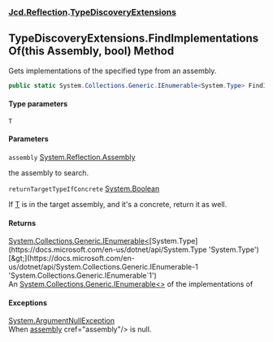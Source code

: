 ### [Jcd.Reflection](Jcd.Reflection.md 'Jcd.Reflection').[TypeDiscoveryExtensions](Jcd.Reflection.TypeDiscoveryExtensions.md 'Jcd.Reflection.TypeDiscoveryExtensions')

## TypeDiscoveryExtensions.FindImplementationsOf<T>(this Assembly, bool) Method

Gets implementations of the specified type from an assembly.

```csharp
public static System.Collections.Generic.IEnumerable<System.Type> FindImplementationsOf<T>(this System.Reflection.Assembly assembly, bool returnTargetTypeIfConcrete=false);
```
#### Type parameters

<a name='Jcd.Reflection.TypeDiscoveryExtensions.FindImplementationsOf_T_(thisSystem.Reflection.Assembly,bool).T'></a>

`T`
#### Parameters

<a name='Jcd.Reflection.TypeDiscoveryExtensions.FindImplementationsOf_T_(thisSystem.Reflection.Assembly,bool).assembly'></a>

`assembly` [System.Reflection.Assembly](https://docs.microsoft.com/en-us/dotnet/api/System.Reflection.Assembly 'System.Reflection.Assembly')

the assembly to search.

<a name='Jcd.Reflection.TypeDiscoveryExtensions.FindImplementationsOf_T_(thisSystem.Reflection.Assembly,bool).returnTargetTypeIfConcrete'></a>

`returnTargetTypeIfConcrete` [System.Boolean](https://docs.microsoft.com/en-us/dotnet/api/System.Boolean 'System.Boolean')

If [T](Jcd.Reflection.TypeDiscoveryExtensions.FindImplementationsOf_T_(thisSystem.Reflection.Assembly,bool).md#Jcd.Reflection.TypeDiscoveryExtensions.FindImplementationsOf_T_(thisSystem.Reflection.Assembly,bool).T 'Jcd.Reflection.TypeDiscoveryExtensions.FindImplementationsOf<T>(this System.Reflection.Assembly, bool).T') is in the target assembly, and it's a concrete, return it as well.

#### Returns
[System.Collections.Generic.IEnumerable&lt;](https://docs.microsoft.com/en-us/dotnet/api/System.Collections.Generic.IEnumerable-1 'System.Collections.Generic.IEnumerable`1')[System.Type](https://docs.microsoft.com/en-us/dotnet/api/System.Type 'System.Type')[&gt;](https://docs.microsoft.com/en-us/dotnet/api/System.Collections.Generic.IEnumerable-1 'System.Collections.Generic.IEnumerable`1')  
An [System.Collections.Generic.IEnumerable&lt;&gt;](https://docs.microsoft.com/en-us/dotnet/api/System.Collections.Generic.IEnumerable-1 'System.Collections.Generic.IEnumerable`1') of the implementations of <typeparam name="T"></typeparam>

#### Exceptions

[System.ArgumentNullException](https://docs.microsoft.com/en-us/dotnet/api/System.ArgumentNullException 'System.ArgumentNullException')  
When [assembly](Jcd.Reflection.TypeDiscoveryExtensions.FindImplementationsOf_T_(thisSystem.Reflection.Assembly,bool).md#Jcd.Reflection.TypeDiscoveryExtensions.FindImplementationsOf_T_(thisSystem.Reflection.Assembly,bool).assembly 'Jcd.Reflection.TypeDiscoveryExtensions.FindImplementationsOf<T>(this System.Reflection.Assembly, bool).assembly') cref="assembly"/> is null.